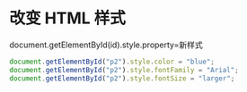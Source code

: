 # 改变 HTML 样式

document.getElementById(id).style.property=新样式

```js
document.getElementById("p2").style.color = "blue";
document.getElementById("p2").style.fontFamily = "Arial";
document.getElementById("p2").style.fontSize = "larger";
```
